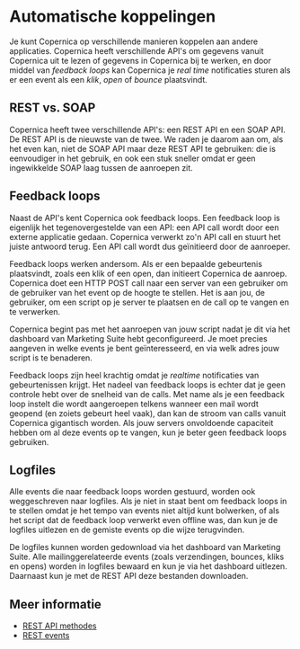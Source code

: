 # Automatische koppelingen

Je kunt Copernica op verschillende manieren koppelen aan andere applicaties.
Copernica heeft verschillende API's om gegevens vanuit Copernica uit te
lezen of gegevens in Copernica bij te werken, en door middel van *feedback
loops* kan Copernica je *real time* notificaties sturen als er een event als
een *klik*, *open* of *bounce* plaatsvindt.

## REST vs. SOAP

Copernica heeft twee verschillende API's: een REST API en een SOAP API. De 
REST API is de nieuwste van de twee. We raden je daarom aan om, als het even
kan, niet de SOAP API maar deze REST API te gebruiken: die is eenvoudiger 
in het gebruik, en ook een stuk sneller omdat er geen ingewikkelde SOAP laag 
tussen de aanroepen zit. 

## Feedback loops

Naast de API's kent Copernica ook feedback loops. Een feedback loop is
eigenlijk het tegenovergestelde van een API: een API call wordt door een
externe applicatie gedaan. Copernica verwerkt zo'n API call en stuurt het 
juiste antwoord terug. Een API call wordt dus geïnitieerd door de aanroeper.

Feedback loops werken andersom. Als er een bepaalde gebeurtenis plaatsvindt,
zoals een klik of een open, dan initieert Copernica de aanroep. Copernica doet
een HTTP POST call naar een server van een gebruiker om de gebruiker van het
event op de hoogte te stellen. Het is aan jou, de gebruiker, om een script op 
je server te plaatsen en de call op te vangen en te verwerken.

Copernica begint pas met het aanroepen van jouw script nadat je dit via het
dashboard van Marketing Suite hebt geconfigureerd. Je moet precies aangeven
in welke events je bent geïnteresseerd, en via welk adres jouw script is
te benaderen.

Feedback loops zijn heel krachtig omdat je *realtime* notificaties van 
gebeurtenissen krijgt. Het nadeel van feedback loops is echter dat je geen 
controle hebt over de snelheid van de calls. Met name als je een feedback loop
instelt die wordt aangeroepen telkens wanneer een mail wordt geopend (en
zoiets gebeurt heel vaak), dan kan de stroom van calls vanuit Copernica 
gigantisch worden. Als jouw servers onvoldoende capaciteit hebben om al deze 
events op te vangen, kun je beter geen feedback loops gebruiken.

## Logfiles

Alle events die naar feedback loops worden gestuurd, worden ook weggeschreven
naar logfiles. Als je niet in staat bent om feedback loops in te stellen omdat
je het tempo van events niet altijd kunt bolwerken, of als het script dat 
de feedback loop verwerkt even offline was, dan kun je de logfiles uitlezen 
en de gemiste events op die wijze terugvinden.

De logfiles kunnen worden gedownload via het dashboard van Marketing Suite. 
Alle mailinggerelateerde events (zoals verzendingen, bounces, kliks en opens)
worden in logfiles bewaard en kun je via het dashboard uitlezen. Daarnaast
kun je met de REST API deze bestanden downloaden.

## Meer informatie

* [REST API methodes](./rest-api)
* [REST events](./rest-get-events)
